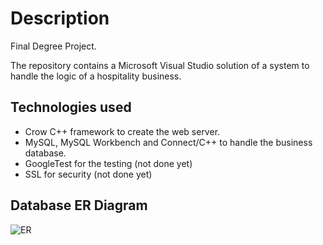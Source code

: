 # Description

Final Degree Project.

The repository contains a Microsoft Visual Studio solution of a system to handle the logic of a hospitality business.

## Technologies used
- Crow C++ framework to create the web server.
- MySQL, MySQL Workbench and Connect/C++ to handle the business database.
- GoogleTest for the testing (not done yet)
- SSL for security (not done yet)


## Database ER Diagram
![ER](https://github.com/Labaro7/TFG/assets/59017230/a8a02eac-26dc-4b35-bd3f-ca8ae7eb448d)


